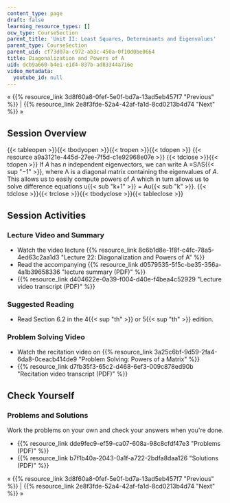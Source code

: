 ```yaml
---
content_type: page
draft: false
learning_resource_types: []
ocw_type: CourseSection
parent_title: 'Unit II: Least Squares, Determinants and Eigenvalues'
parent_type: CourseSection
parent_uid: cf73d07a-c972-ab3c-450a-0f10d0be0664
title: Diagonalization and Powers of A
uid: dcb9a660-b4e1-e1d4-837b-ad83344a716e
video_metadata:
  youtube_id: null
---
```

« {{% resource_link 3d8f60a8-0fef-5e0f-bd7a-13ad5eb457f7 "Previous" %}} | {{% resource_link 2e8f3fde-52a4-42af-fa1d-8cd0213b4d74 "Next" %}} »

## Session Overview

{{< tableopen >}}{{< tbodyopen >}}{{< tropen >}}{{< tdopen >}}
{{< resource a9a3121e-445d-27ee-7f5d-c1e92968e07e >}}
{{< tdclose >}}{{< tdopen >}}
If _A_ has _n_ independent eigenvectors, we can write A =SΛS{{< sup "−1" >}}, where Λ is a diagonal matrix containing the eigenvalues of _A_. This allows us to easily compute powers of _A_ which in turn allows us to solve difference equations u{{< sub "k+1" >}} = Au{{< sub "k" >}}.
{{< tdclose >}}{{< trclose >}}{{< tbodyclose >}}{{< tableclose >}}

## Session Activities

### Lecture Video and Summary

- Watch the video lecture {{% resource_link 8c6b1d8e-1f8f-c4fc-78a5-4ed63c2aa1d3 "Lecture 22: Diagonalization and Powers of A" %}}
- Read the accompanying {{% resource_link d0579535-5f5c-be35-356a-4a1b39658336 "lecture summary (PDF)" %}}
- {{% resource_link d404622e-0a39-f004-d40e-f4bea4c52929 "Lecture video transcript (PDF)" %}}

### Suggested Reading

- Read Section 6.2 in the 4{{< sup "th" >}} or 5{{< sup "th" >}} edition.

### Problem Solving Video

- Watch the recitation video on {{% resource_link 3a25c6bf-9d59-2fa4-6da8-0ceacb414de9 "Problem Solving: Powers of a Matrix" %}}
- {{% resource_link d7fb35f3-65c2-d468-6ef3-009c878ed90b "Recitation video transcript (PDF)" %}}

## Check Yourself

### Problems and Solutions

Work the problems on your own and check your answers when you're done.

- {{% resource_link dde9fec9-ef59-ca07-608a-98c8cfdf47e3 "Problems (PDF)" %}}
- {{% resource_link b7f1b40a-2043-0a1f-a722-2bdfa8daa126 "Solutions (PDF)" %}}

« {{% resource_link 3d8f60a8-0fef-5e0f-bd7a-13ad5eb457f7 "Previous" %}} | {{% resource_link 2e8f3fde-52a4-42af-fa1d-8cd0213b4d74 "Next" %}} »